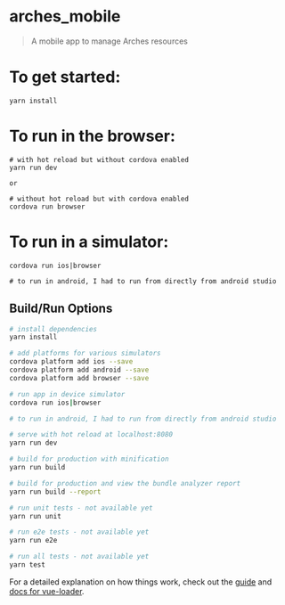 # arches_mobile

> A mobile app to manage Arches resources

# To get started:

```
yarn install

```

# To run in the browser:
```
# with hot reload but without cordova enabled
yarn run dev

or 

# without hot reload but with cordova enabled
cordova run browser

```

# To run in a simulator:
```
cordova run ios|browser

# to run in android, I had to run from directly from android studio 

```


## Build/Run Options

``` bash
# install dependencies
yarn install

# add platforms for various simulators
cordova platform add ios --save
cordova platform add android --save
cordova platform add browser --save

# run app in device simulator
cordova run ios|browser

# to run in android, I had to run from directly from android studio 

# serve with hot reload at localhost:8080
yarn run dev

# build for production with minification
yarn run build

# build for production and view the bundle analyzer report
yarn run build --report

# run unit tests - not available yet
yarn run unit

# run e2e tests - not available yet
yarn run e2e

# run all tests - not available yet
yarn test
```

For a detailed explanation on how things work, check out the [guide](http://vuejs-templates.github.io/webpack/) and [docs for vue-loader](http://vuejs.github.io/vue-loader).
